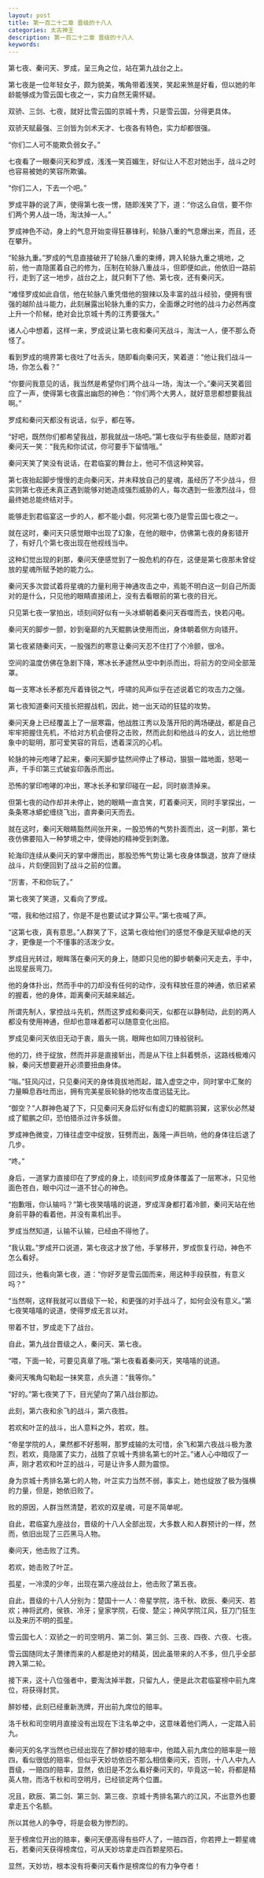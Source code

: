 ```yaml
---
layout: post
title: 第一百二十二章 晋级的十八人
categories: 太古神王
description: 第一百二十二章 晋级的十八人
keywords:
---
```


第七夜、秦问天、罗成，呈三角之位，站在第九战台之上。

第七夜是一位年轻女子，颇为貌美，嘴角带着浅笑，笑起来煞是好看，但以她的年龄能够成为雪云国七夜之一，实力自然无需怀疑。

双骄、三剑、七夜，就好比雪云国的京城十秀，只是雪云国，分得更具体。

双骄天赋最强、三剑皆为剑术天才、七夜各有特色，实力却都很强。

“你们二人可不能欺负弱女子。”

七夜看了一眼秦问天和罗成，浅浅一笑百媚生，好似让人不忍对她出手，战斗之时也容易被她的笑容所欺骗。

“你们二人，下去一个吧。”

罗成平静的说了声，使得第七夜一愣，随即浅笑了下，道：“你这么自信，要不你们两个男人战一场，淘汰掉一人。”

罗成神色不动，身上的气息开始变得狂暴锋利，轮脉八重的气息爆出来，而且，还在攀升。

“轮脉九重。”罗成的气息直接破开了轮脉八重的束缚，跨入轮脉九重之境地，之前，他一直隐匿着自己的修为，压制在轮脉八重战斗，但即便如此，他依旧一路前行，走到了这一地步，战台之上，就只剩下了他、第七夜，还有秦问天。

“难怪罗成如此自信，他在轮脉八重凭借他的狠辣以及丰富的战斗经验，便拥有很强的越阶战斗能力，此刻展露出轮脉九重的实力，全面爆之时他的战斗力必然再度上升一个阶梯，绝对会比京城十秀的江秀要强大。”

诸人心中想着，这样一来，罗成说让第七夜和秦问天战斗，淘汰一人，便不那么奇怪了。

看到罗成的境界第七夜吐了吐舌头，随即看向秦问天，笑着道：“他让我们战斗一场，你怎么看？”

“你要问我意见的话，我当然是希望你们两个战斗一场，淘汰一个。”秦问天笑着回应了一声，使得第七夜露出幽怨的神色：“你们两个大男人，就好意思都想要我战啊。”

罗成和秦问天都没有说话，似乎，都在等。

“好吧，既然你们都希望我战，那我就战一场吧。”第七夜似乎有些委屈，随即对着秦问天一笑：“我先和你试试，你可要手下留情哦。”

秦问天笑了笑没有说话，在君临宴的舞台上，他可不信这种笑容。

第七夜抬起脚步慢慢的走向秦问天，并未释放自己的星魂，虽经历了不少战斗，但实则第七夜还未真正遇到能够对她造成强烈威胁的人，每次遇到一些激烈战斗，但最终她总能终结对手。

能够走到君临宴这一步的人，都不能小觑，何况第七夜乃是雪云国七夜之一。

就在这时，秦问天只感觉眼中出现了幻象，在他的眼中，仿佛第七夜的身影错开了，有好几个第七夜出现在他视线当中。

这种幻觉出现的刹那，秦问天便感觉到了一股危机的存在，这便是第七夜那未曾绽放的星魂所赋予她的能力么。

秦问天多次尝试着将星魂的力量利用于神通攻击之中，焉能不明白这一刻自己所面对的是什么，只见他的眼睛直接闭上，没有去看眼前的第七夜的目光。

只见第七夜一掌拍出，顷刻间好似有一头冰蟒朝着秦问天吞噬而去，快若闪电。

秦问天的脚步一颤，妙到毫巅的九天鲲鹏诀使用而出，身体朝着侧方向错开。

第七夜紧随秦问天，一股强烈的寒意让秦问天忍不住打了个冷颤，很冷。

空间的温度仿佛在急剧下降，寒冰长矛遽然从空中刺杀而出，将前方的空间全部笼罩。

每一支寒冰长矛都充斥着锋锐之气，呼啸的风声似乎在述说着它的攻击力之强。

第七夜知道秦问天擅长把握战机，因此，她一出天动的狂猛的攻势。

秦问天身上已经覆盖上了一层寒霜，他战胜江秀以及落开阳的两场硬战，都是自己牢牢把握住先机，不给对方机会便将之击败，然而此刻和他战斗的女人，远比他想象中的聪明，那可爱笑容的背后，透着深沉的心机。

轮脉的神元咆哮了起来，秦问天脚步猛然间停止了移动，狠狠一踏地面，怒喝一声，千手印第三式破妄印轰杀而出。

恐怖的掌印咆哮的冲出，寒冰长矛和掌印碰在一起，同时崩溃掉来。

但第七夜的动作却并未停止，她的眼睛一直含笑，盯着秦问天，同时手掌探出，一条条寒冰蟒蛇缠绕飞出，直奔秦问天而去。

就在这时，秦问天眼睛豁然间张开来，一股恐怖的气势扑面而出，这一刹那，第七夜仿佛要陷入一种梦境之中，使得她的精神受到刺激。

轮海印连续从秦问天的掌中爆而出，那股恐怖气势让第七夜身体飘退，放弃了继续战斗，片刻便回到了战斗之前的位置。

“厉害，不和你玩了。”

第七夜笑了笑道，又看向了罗成。

“喂，我和他过招了，你是不是也要试试才算公平。”第七夜喊了声。

“这第七夜，真有意思。”人群笑了下，这第七夜给他们的感觉不像是天赋卓绝的天才，更像是一个不懂事的活泼少女。

罗成目光转过，眼眸落在秦问天的身上，随即只见他的脚步朝秦问天走去，手中，出现星辰弯刀。

他的身体扑出，然而手中的刀却没有任何的动作，没有释放任意的神通，依旧紧紧的握着，他的身体，距离秦问天越来越近。

所谓先制人，掌控战斗先机，然而这罗成和秦问天，似都在以静制动，此刻的两人都没有使用神通，但却也意味着都可以随意变化出招。

罗成见秦问天依旧无动于衷，眉头一挑，眼眸也如同刀锋般锐利。

他的刀，终于绽放，然而并非是直接斩出，而是从下往上斜着劈杀，这路线极难闪躲，秦问天想要避开必须要扭曲身体。

“嗡。”狂风闪过，只见秦问天的身体竟拔地而起，踏入虚空之中，同时掌中汇聚的力量瞬息吞吐而出，拥有完美星辰轮脉的他攻击度迅猛无比。

“御空？”人群神色凝了下，只见秦问天身后好似有虚幻的鲲鹏羽翼，这家伙必然凝成了鲲鹏之印，恐怕猎杀过许多妖兽。

罗成神色微变，刀锋往虚空中绽放，狂劈而出，轰隆一声巨响，他的身体往后退了几步。

“咚。”

身后，一道掌力直接印在了罗成的身上，顷刻间罗成身体覆盖了一层寒冰，只见他面色苍白，眼中闪过一道不甘心的神色。

“抱歉哦，你认输吗？”第七夜笑嘻嘻的说道，罗成浑身都打着冷颤，秦问天站在他身前平静的看着他，并没有乘机出手。

罗成当然知道，认输不认输，已经由不得他了。

“我认栽。”罗成开口说道，第七夜这才放了他，手掌移开，罗成恢复行动，神色不怎么看好。

回过头，他看向第七夜，道：“你好歹是雪云国而来，用这种手段获胜，有意义吗？”

“当然啊，这样我就可以晋级下一轮，和更强的对手战斗了，如何会没有意义。”第七夜笑嘻嘻的说道，使得罗成无言以对。

带着不甘，罗成走下了战台。

自此，第九战台晋级之人，秦问天、第七夜。

“喂，下面一轮，可要见真章了哦。”第七夜看着秦问天，笑嘻嘻的说道。

秦问天嘴角勾勒起一抹笑意，点头道：“我等你。”

“好的。”第七夜笑了下，目光望向了第八战台那边。

此刻，第六夜和余飞的战斗，第六夜胜。

若欢和叶芷的战斗，出人意料之外，若欢，胜。

“帝星学院的人，果然都不好惹啊，那罗成输的太可惜，余飞和第六夜战斗极为激烈，若欢，竟隐匿了实力，战胜了京城十秀排名第七的叶芷。”诸人心中暗叹了一声，刚才若欢和叶芷的战斗，可是让许多人颇为震惊。

身为京城十秀排名第七的人物，叶芷实力当然不弱，事实上，她也绽放了极为强横的力量，但是，她依旧败了。

败的原因，人群当然清楚，若欢的双星魂，可是不简单呢。

自此，君临宴九座战台，晋级的十八人全部出现，大多数人和人群预计的一样，然而，依旧出现了三匹黑马人物。

秦问天，他击败了江秀。

若欢，她击败了叶芷。

孤星，一冷漠的少年，出现在第六座战台上，他击败了第五夜。

自此，晋级的十八人分别为：楚国十一人：帝星学院，洛千秋、欧辰、秦问天、若欢；神将武府，侯铁、冷牙；皇家学院，石俊、楚尘；神风学院江风，狂刀门狂生以及来历不明的孤星。

雪云国七人：双骄之一的司空明月、第二剑、第三剑、三夜、四夜、六夜、七夜。

雪云国随同太子萧律而来的人都是绝对的精英，因此虽带来的人不多，但几乎全部跨入第二轮。

接下来，这十八位强者中，要淘汰掉半数，只留九人，便是此次君临宴榜中前九席位，将获得封赏。

醉妙楼，此刻已经重新洗牌，开出前九席位的赔率。

洛千秋和司空明月直接没有出现在下注名单之中，这意味着他们两人，一定踏入前九。

秦问天的名字当然也已经出现在了醉妙楼的赔率中，他踏入前九席位的赔率是一赔四，看似很低的赔率，但似乎天妙坊依旧不那么相信秦问天，否则，十八人中九人晋级，一赔四的赔率，显然，依旧是不怎么看好秦问天的，毕竟这一轮，将都是精英人物，而洛千秋和司空明月，已经锁定两个位置。

况且，欧辰、第二剑、第三剑、第三夜、京城十秀排名第六的江风，不出意外也要拿走五个名额。

所以其他人的争夺，将是会极为惨烈的。

至于榜席位开出的赔率，秦问天便高得有些吓人了，一赔四百，你若押上一颗星魂石，若秦问天获得榜席位，可从天妙坊拿走四百颗星陨石。

显然，天妙坊，根本没有将秦问天看作是榜席位的有力争夺者！
